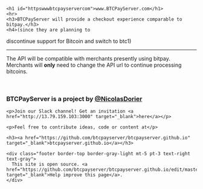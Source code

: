 <!DOCTYPE html>
<html lang="en">

<head>
  <meta charset="UTF-8">
  <meta name="viewport" content="width=device-width, initial-scale=1">

  <!-- Begin Jekyll SEO tag v2.2.3 -->
  <title>https://www.btcpayserver.com | btcpayserver.github.io</title>
  <meta property="og:title" content="https://www.btcpayserver.com" />
  <meta property="og:locale" content="en_US" />
  <link rel="canonical" href="http://www.btcpayserver.com/" />
  <meta property="og:url" content="http://www.btcpayserver.com/" />
  <meta property="og:site_name" content="btcpayserver.github.io" />
  <script type="application/ld+json">
    {
      "@context": "http://schema.org",
      "@type": "WebSite",
      "name": "btcpayserver.github.io",
      "headline": "https://www.btcpayserver.com",
      "url": "http://www.btcpayserver.com/"
    }
  </script>
  <!-- End Jekyll SEO tag -->

  <link href="/assets/css/style.css?v=aa723e653bf06908e4670f5809e24a9fcebb265b" rel="stylesheet">
</head>

<body>
  <div class="container-lg px-3 my-5 markdown-body">

    <h1 id="httpswwwbtcpayservercom">www.BTCPayServer.com</h1>
    <hr>
    <h3>BTCPayServer will provide a checkout experience comparable to bitpay.</h3>
    <h4>(since they are planning to
discontinue support for Bitcoin and switch to btc1)</h4>
    <hr>
    <p>The API will be compatible with merchants presently using bitpay. <br>Merchants will <strong>only</strong> need to change the API url to continue processing bitcoins.</p>
    <br>
    <h3><strong>BTCPayServer</strong> is a project by <a href="https://twitter.com/NicolasDorier" target="_blank">@NicolasDorier</a></h3>

    <p>Join our Slack channel! Get an invitation <a href="http://13.79.159.103:3000" target="_blank">here</a></p>

    <p>Feel free to contribute ideas, code or content at</p>

    <h3><a href="https://github.com/btcpayserver/btcpayserver.github.io" target="_blank">btcpayserver.github.io</a></h3>

    <div class="footer border-top border-gray-light mt-5 pt-3 text-right text-gray">
      This site is open source. <a href="https://github.com/btcpayserver/btcpayserver.github.io/edit/master/README.md" target="_blank">Help improve this page</a>.
    </div>

  </div>
  <script src="/assets/javascript/anchor-js/anchor.min.js"></script>
  <script>
    anchors.add();
  </script>
</body>

</html>
